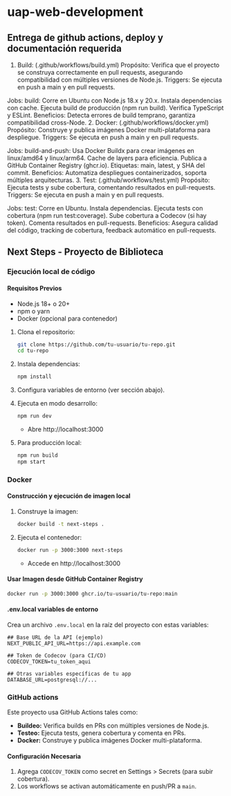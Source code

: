 # uap-web-development 

## Entrega de github actions, deploy y documentación requerida

1. Build: (.github/workflows/build.yml)
Propósito: Verifica que el proyecto se construya correctamente en pull requests, asegurando compatibilidad con múltiples versiones de Node.js.
Triggers: Se ejecuta en push a main y en pull requests.

Jobs:
build: Corre en Ubuntu con Node.js 18.x y 20.x.
Instala dependencias con cache.
Ejecuta build de producción (npm run build).
Verifica TypeScript y ESLint.
Beneficios: Detecta errores de build temprano, garantiza compatibilidad cross-Node.
2. Docker: (.github/workflows/docker.yml)
Propósito: Construye y publica imágenes Docker multi-plataforma para despliegue.
Triggers: Se ejecuta en push a main y en pull requests.

Jobs:
build-and-push: Usa Docker Buildx para crear imágenes en linux/amd64 y linux/arm64.
Cache de layers para eficiencia.
Publica a GitHub Container Registry (ghcr.io).
Etiquetas: main, latest, y SHA del commit.
Beneficios: Automatiza despliegues containerizados, soporta múltiples arquitecturas.
3. Test: (.github/workflows/test.yml)
Propósito: Ejecuta tests y sube cobertura, comentando resultados en pull-requests.
Triggers: Se ejecuta en push a main y en pull requests.

Jobs:
test: Corre en Ubuntu.
Instala dependencias.
Ejecuta tests con cobertura (npm run test:coverage).
Sube cobertura a Codecov (si hay token).
Comenta resultados en pull-requests.
Beneficios: Asegura calidad del código, tracking de cobertura, feedback automático en pull-requests.

## Next Steps - Proyecto de Biblioteca

### Ejecución local de código

#### Requisitos Previos
- Node.js 18+ o 20+
- npm o yarn
- Docker (opcional para contenedor)

1. Clona el repositorio:
   ```bash
   git clone https://github.com/tu-usuario/tu-repo.git
   cd tu-repo
   ```

2. Instala dependencias:
   ```bash
   npm install
   ```

3. Configura variables de entorno (ver sección abajo).

4. Ejecuta en modo desarrollo:
   ```bash
   npm run dev
   ```
   - Abre http://localhost:3000

5. Para producción local:
   ```bash
   npm run build
   npm start
   ```

### Docker

#### Construcción y ejecución de imagen local
1. Construye la imagen:
   ```bash
   docker build -t next-steps .
   ```

2. Ejecuta el contenedor:
   ```bash
   docker run -p 3000:3000 next-steps
   ```
   - Accede en http://localhost:3000

#### Usar Imagen desde GitHub Container Registry
```bash
docker run -p 3000:3000 ghcr.io/tu-usuario/tu-repo:main
```

#### .env.local variables de entorno

Crea un archivo `.env.local` en la raíz del proyecto con estas variables:

```env
## Base URL de la API (ejemplo)
NEXT_PUBLIC_API_URL=https://api.example.com

## Token de Codecov (para CI/CD)
CODECOV_TOKEN=tu_token_aqui

## Otras variables específicas de tu app
DATABASE_URL=postgresql://...
```

### GitHub actions

Este proyecto usa GitHub Actions tales como:

- **Buildeo:** Verifica builds en PRs con múltiples versiones de Node.js.
- **Testeo:** Ejecuta tests, genera cobertura y comenta en PRs.
- **Docker:** Construye y publica imágenes Docker multi-plataforma.

#### Configuración Necesaria
1. Agrega `CODECOV_TOKEN` como secret en Settings > Secrets (para subir cobertura).
2. Los workflows se activan automáticamente en push/PR a `main`.


